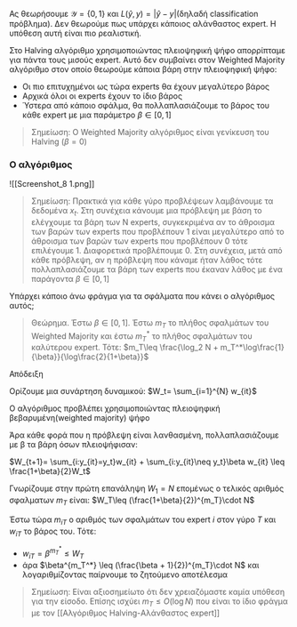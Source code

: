 
Ας θεωρήσουμε $\mathcal{Y}=\{0,1\}$ και $L(\hat{y},y)=|\hat{y}-y|$(δηλαδή classification πρόβλημα). Δεν θεωρούμε πως υπάρχει κάποιος αλάνθαστος expert. Η υπόθεση αυτή είναι πιο ρεαλιστική. 

Στο Halving αλγόριθμο χρησιμοποιώντας πλειοψηφική ψήφο απορρίπταμε για πάντα τους μισούς expert. Αυτό δεν συμβαίνει στον Weighted Majority αλγόριθμο στον οποίο θεωρούμε κάποια βάρη στην πλειοψηφική ψήφο:

- Οι πιο επιτυχημένοι ως τώρα experts θα έχουν μεγαλύτερο βάρος
- Αρχικά όλοι οι experts έχουν το ίδιο βάρος
- Ύστερα από κάποιο σφάλμα, θα πολλαπλασιάζουμε το βάρος του κάθε expert με μια παράμετρο $β \in [0,1]$

> Σημείωση: Ο Weighted Majority αλγόριθμος είναι γενίκευση του Halving ($β=0$)


### Ο αλγόριθμος 

![[Screenshot_8 1.png]]


> Σημείωση: Πρακτικά για κάθε γύρο προβλέψεων λαμβάνουμε τα δεδομένα $x_t$. Στη συνέχεια κάνουμε μια πρόβλεψη με βάση το ελέγχουμε τα βάρη των N experts, συγκεκριμένα αν το άθροισμα των βαρών των experts που προβλέπουν 1 είναι μεγαλύτερο από το άθροισμα των βαρών των experts που προβλέπουν 0 τότε επιλέγουμε 1. Διαφορετικά προβλέπουμε 0.  Στη συνέχεια, μετά από κάθε πρόβλεψη, αν η πρόβλεψη που κάναμε ήταν λάθος τότε πολλαπλασιάζουμε τα βάρη των experts που έκαναν λάθος με ένα παράγοντα $β\in [0,1]$ 


Υπάρχει κάποιο άνω φράγμα για τα σφάλματα που κάνει ο αλγόριθμος αυτός;

>Θεώρημα. Έστω $β\in [0,1]$.  Έστω $m_T$ το πλήθος σφαλμάτων του Weighted Majority και έστω $m_T^*$ το πλήθος σφαλμάτων του καλύτερου expert. Τότε: $m_T\leq \frac{\log_2 N + m_T^*\log\frac{1}{\beta}}{\log\frac{2}{1+\beta}}$

Απόδειξη 

Ορίζουμε μια συνάρτηση δυναμικού: $W_t= \sum_{i=1}^{N} w_{it}$

Ο αλγόριθμος προβλέπει χρησιμοποιώντας πλειοψηφική βεβαρυμένη(weighted majority) ψήφο 

Άρα κάθε φορά που η πρόβλεψη είναι λανθασμένη, πολλαπλασιάζουμε με β τα βάρη όσων πλειοψήφισαν:

$W_{t+1}= \sum_{i:y_{it}=y_t}w_{it} + \sum_{i:y_{it}\neq y_t}\beta w_{it} \leq \frac{1+\beta}{2}W_t$

Γνωρίζουμε στην πρώτη επανάληψη $W_1=N$ επομένως ο τελικός αριθμός σφαλματων $m_T$ είναι: $W_T\leq (\frac{1+\beta}{2})^{m_T}\cdot N$

Έστω τώρα $m_{iT}$ o αριθμός των σφαλμάτων του expert $i$ στον γύρο $Τ$ και $w_{iT}$ το βάρος του. Τότε:

- $w_{iT}=\beta^{m_T^*}\leq W_T$
- άρα $\beta^{m_T^*} \leq (\frac{\beta + 1}{2})^{m_T}\cdot N$ και λογαριθμίζοντας παίρνουμε το ζητούμενο αποτέλεσμα



> Σημείωση: Είναι αξιοσημείωτο ότι δεν χρειαζόμαστε καμία υπόθεση για την είσοδο. Επίσης ισχύει $m_T\leq O(\log N)$ που είναι το ίδιο φράγμα με τον [[Αλγόριθμος Halving-Αλάνθαστος expert]] 



